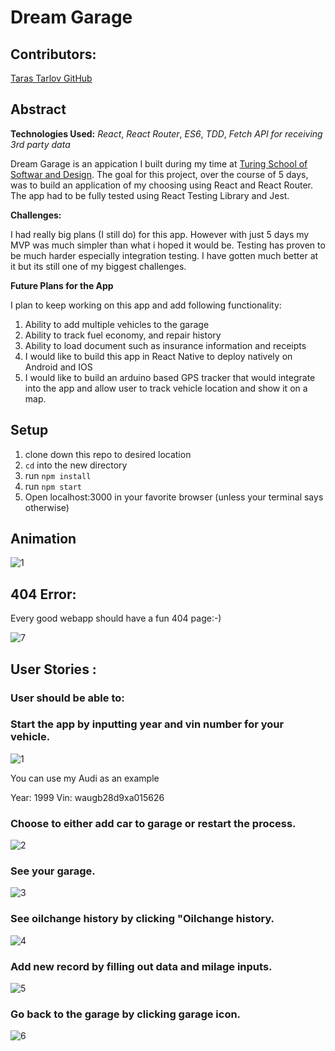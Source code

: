 # Dream Garage

## Contributors:
[Taras Tarlov GitHub](https://github.com/ttarlov)

## Abstract

**Technologies Used:**
*React*, *React Router*, *ES6*, *TDD*, *Fetch API for receiving 3rd party data*

Dream Garage is an appication I built during my time at [Turing School of Softwar and Design](http://turing.io). The goal for this project, over the course of 5 days, was to build an application of my choosing using React and React Router. The app had to be fully tested using React Testing Library and Jest. 

**Challenges:**

I had really big plans (I still do) for this app. However with just 5 days my MVP was much simpler than what i hoped it would be. Testing has proven to be much harder especially integration testing. I have gotten much better at it but its still one of my biggest challenges. 


**Future Plans for the App** 

I plan to keep working on this app and add following functionality:

1. Ability to add multiple vehicles to the garage
2. Ability to track fuel economy, and repair history
3. Ability to load document such as insurance information and receipts
4. I would like to build this app in React Native to deploy natively on Android and IOS
5. I would like to build an arduino based GPS tracker that would integrate into the app 
and allow user to track vehicle location and show it on a map. 

## Setup
1. clone down this repo to desired location
2. `cd` into the new directory
3. run `npm install`
4. run `npm start`
5. Open localhost:3000 in your favorite browser (unless your terminal says otherwise)

## Animation 
![1](./src/screenshots/dream-garage-v2.gif)

## 404 Error: 
 Every good webapp should have a fun 404 page:-)

![7](./src/screenshots/404-page.png)

## User Stories :

### User should be able to:

### Start the app by inputting year and vin number for your vehicle.

![1](./src/screenshots/login-page.png)

You can use my Audi as an example 

Year: 1999
Vin: waugb28d9xa015626

### Choose to either add car to garage or restart the process.

![2](./src/screenshots/potential-car.png)

### See your garage. 

![3](./src/screenshots/garage.png)

### See oilchange history by clicking "Oilchange history. 

![4](./src/screenshots/oilChange-history.png)

### Add new record by filling out data and milage inputs.

![5](./src/screenshots/oilchage-history.png)

### Go back to the garage by clicking garage icon.

![6](./src/screenshots/garage-icon.png)

